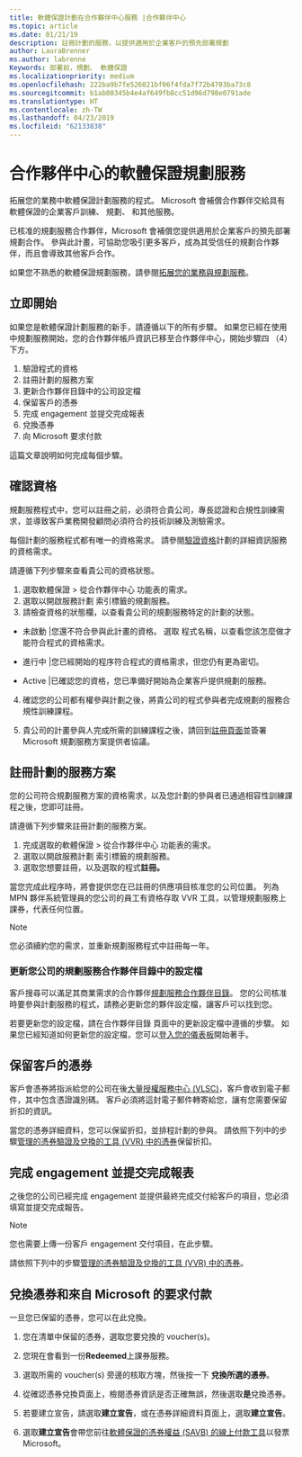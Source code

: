 ```yaml
---
title: 軟體保證計劃在合作夥伴中心服務 |合作夥伴中心
ms.topic: article
ms.date: 01/21/19
description: 註冊計劃的服務，以提供適用於企業客戶的預先部署規劃
author: LauraBrenner
ms.author: labrenne
Keywords: 部署前，規劃、 軟體保證
ms.localizationpriority: medium
ms.openlocfilehash: 222ba9b7fe526021bf06f4fda7f72b4703ba73c8
ms.sourcegitcommit: b1ab80345b4e4af649fb8cc51d96d798e0791ade
ms.translationtype: HT
ms.contentlocale: zh-TW
ms.lasthandoff: 04/23/2019
ms.locfileid: "62133838"
---
```

# <a name="software-assurance-planning-services-in-partner-center"></a>合作夥伴中心的軟體保證規劃服務

拓展您的業務中軟體保證計劃服務的程式。 Microsoft 會補償合作夥伴交給具有軟體保證的企業客戶訓練、 規劃、 和其他服務。

已核准的規劃服務合作夥伴，Microsoft 會補償您提供適用於企業客戶的預先部署規劃合作。 參與此計畫，可協助您吸引更多客戶，成為其受信任的規劃合作夥伴，而且會導致其他客戶合作。

如果您不熟悉的軟體保證規劃服務，請參閱[拓展您的業務與規劃服務](https://planningservices.partners.extranet.microsoft.com/en/Pages/default.aspx)。


## <a name="get-started"></a>立即開始

如果您是軟體保證計劃服務的新手，請遵循以下的所有步驟。 如果您已經在使用中規劃服務開始，您的合作夥伴帳戶資訊已移至合作夥伴中心，開始步驟四 （4） 下方。 

1. 驗證程式的資格 
2. 註冊計劃的服務方案
3. 更新合作夥伴目錄中的公司設定檔
4. 保留客戶的憑券 
5. 完成 engagement 並提交完成報表
6. 兌換憑券 
7. 向 Microsoft 要求付款

這篇文章說明如何完成每個步驟。

## <a name="confirm-eligibility"></a>確認資格

規劃服務程式中，您可以註冊之前，必須符合貴公司，專長認證和合規性訓練需求，並導致客戶業務開發顧問必須符合的技術訓練及測驗需求。 

每個計劃的服務程式都有唯一的資格需求。 請參閱[驗證資格](https://planningservices.partners.extranet.microsoft.com/en/Pages/partnereligibilityrequirements.aspx)計劃的詳細資訊服務的資格需求。

請遵循下列步驟來查看貴公司的資格狀態。

1. 選取軟體保證 > 從合作夥伴中心 功能表的需求。 
2. 選取以開啟服務計劃 索引標籤的規劃服務。
3. 請檢查資格的狀態欄，以查看貴公司的規劃服務特定的計劃的狀態。 

- 未啟動 |您還不符合參與此計畫的資格。 選取 程式名稱，以查看您該怎麼做才能符合程式的資格需求。

- 進行中 |您已經開始的程序符合程式的資格需求，但您仍有更為密切。

- Active |已確認您的資格，您已準備好開始為企業客戶提供規劃的服務。 

4. 確認您的公司都有權參與計劃之後，將貴公司的程式參與者完成規劃的服務合規性訓練課程。 

5. 貴公司的計畫參與人完成所需的訓練課程之後，請回到[註冊頁面](https://planningservices.partners.extranet.microsoft.com/en/Pages/GetRegistered.aspx)並簽署 Microsoft 規劃服務方案提供者協議。 

## <a name="enroll-in-the-planning-services-program"></a>註冊計劃的服務方案

您的公司符合規劃服務方案的資格需求，以及您計劃的參與者已通過相容性訓練課程之後，您即可註冊。 

請遵循下列步驟來註冊計劃的服務方案。

1. 完成選取的軟體保證 > 從合作夥伴中心 功能表的需求。 
2. 選取以開啟服務計劃 索引標籤的規劃服務。
3. 選取您想要註冊，以及選取的程式**註冊。**

當您完成此程序時，將會提供您在已註冊的供應項目核准您的公司位置。 列為 MPN 夥伴系統管理員的您公司的員工有資格存取 VVR 工具，以管理規劃服務上課券，代表任何位置。
>[!Note]
> 您必須續約您的需求，並重新規劃服務程式中註冊每一年。

### <a name="update-your-companys-profile-in-the-planning-services-partner-directory"></a>更新您公司的規劃服務合作夥伴目錄中的設定檔 

客戶搜尋可以滿足其商業需求的合作夥伴[規劃服務合作夥伴目錄](https://directory.partners.extranet.microsoft.com/psbproviders/)。 您的公司核准時要參與計劃服務的程式，請務必更新您的夥伴設定檔，讓客戶可以找到您。 

若要更新您的設定檔，請在合作夥伴目錄 頁面中的更新設定檔中遵循的步驟。 如果您已經知道如何更新您的設定檔，您可以[登入您的儀表板](https://planningservices.partners.extranet.microsoft.com/en/Pages/dashboard.aspx)開始著手。  

## <a name="reserve-customer-voucher"></a>保留客戶的憑券

客戶會憑券將指派給您的公司在後[大量授權服務中心 (VLSC)](https://www.microsoft.com/Licensing/servicecenter/default.aspx)，客戶會收到電子郵件，其中包含憑證識別碼。 客戶必須將這封電子郵件轉寄給您，讓有您需要保留折扣的資訊。 

當您的憑券詳細資料，您可以保留折扣，並排程計劃的參與。 請依照下列中的步驟[管理的憑券驗證及兌換的工具 (VVR) 中的憑券](voucher-validation-tool.md)保留折扣。  

## <a name="complete-the-engagement-and-submit-completion-report"></a>完成 engagement 並提交完成報表

之後您的公司已經完成 engagement 並提供最終完成交付給客戶的項目，您必須填寫並提交完成報告。

>[!NOTE]
> 您也需要上傳一份客戶 engagement 交付項目，在此步驟。 


請依照下列中的步驟[管理的憑券驗證及兌換的工具 (VVR) 中的憑券](voucher-validation-tool.md)。

## <a name="redeem-a-voucher-and-request-payment-from-microsoft"></a>兌換憑券和來自 Microsoft 的要求付款

一旦您已保留的憑券，您可以在此兌換。 

1. 您在清單中保留的憑券，選取您要兌換的 voucher(s)。 
2. 您現在會看到一份**Redeemed**上課券服務。
3. 選取所需的 voucher(s) 旁邊的核取方塊，然後按一下 **兌換所選的憑券**。
4. 從確認憑券兌換頁面上，檢閱憑券資訊是否正確無誤，然後選取**是**兌換憑券。

5. 若要建立宣告，請選取**建立宣告**，或在憑券詳細資料頁面上，選取**建立宣告**。

6. 選取**建立宣告**會帶您前往[軟體保證的憑券權益 (SAVB) 的線上付款工具](https://planningservices.partners.extranet.microsoft.com/en/Pages/getpaid.aspx)以發票 Microsoft。



